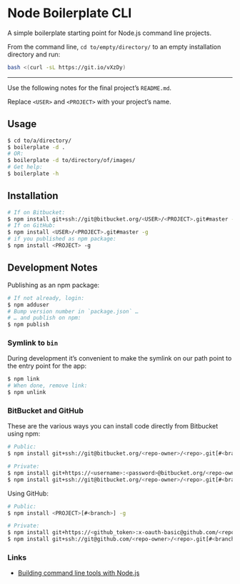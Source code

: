 # Node Boilerplate CLI

A simple boilerplate starting point for Node.js command line projects.

From the command line, `cd to/empty/directory/` to an empty installation directory and run:

```bash
bash <(curl -sL https://git.io/vXzDy)
```

---

Use the following notes for the final project’s `README.md`.

Replace `<USER>` and `<PROJECT>` with your project’s name.

## Usage

```bash
$ cd to/a/directory/
$ boilerplate -d .
# OR:
$ boilerplate -d to/directory/of/images/
# Get help:
$ boilerplate -h
```

## Installation

```bash
# If on Bitbucket:
$ npm install git+ssh://git@bitbucket.org/<USER>/<PROJECT>.git#master -g
# If on GitHub:
$ npm install <USER>/<PROJECT>.git#master -g
# if you published as npm package:
$ npm install <PROJECT> -g
```

## Development Notes

Publishing as an npm package:

```bash
# If not already, login:
$ npm adduser
# Bump version number in `package.json` …
# … and publish on npm:
$ npm publish
```

### Symlink to `bin`

During development it’s convenient to make the symlink on our path point to the entry point for the app:

```bash
$ npm link
# When done, remove link:
$ npm unlink
```

### BitBucket and GitHub

These are the various ways you can install code directly from Bitbucket using npm:

```bash
# Public:
$ npm install git+ssh://git@bitbucket.org/<repo-owner>/<repo>.git[#<branch>]

# Private:
$ npm install git+https://<username>:<password>@bitbucket.org/<repo-owner>/<repo>.git[#<branch>]
$ npm install git+ssh://git@bitbucket.org/<repo-owner>/<repo>.git[#<branch>]
```

Using GitHub:

```bash
# Public:
$ npm install <PROJECT>[#<branch>] -g

# Private:
$ npm install git+https://<github_token>:x-oauth-basic@github.com/<repo-owner>/<repo>.git[#<branch>]
$ npm install git+ssh://git@github.com/<repo-owner>/<repo>.git[#<branch>]
```

### Links

* [Building command line tools with Node.js](https://developer.atlassian.com/blog/2015/11/scripting-with-node/)
